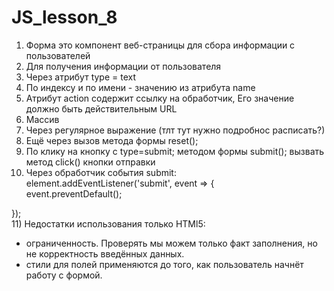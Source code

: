 # JS_lesson_8
1) Форма это компонент веб-страницы для сбора информации с пользователей<br>
2) Для получения информации от пользователя <br>
3) Через атрибут type = text <br>
4) По индексу и по имени - значению из атрибута name<br>
5) Атрибут action содержит ссылку на обработчик, Его значение должно быть действительным URL<br>
6) Массив<br>
7) Через регулярное выражение (тлт тут нужно подробнос расписать?)
8) Ещё через вызов метода формы reset();<br>
9) По клику на кнопку с type=submit; методом формы submit(); вызвать метод click() кнопки отправки
10) Через обработчик события submit:<br>
 element.addEventListener('submit', event => {<br>
   event.preventDefault();<br>

 });<br>
11)  Недостатки использования только HTMl5:<br>
 - ограниченность. Проверять мы можем только факт заполнения, но не корректность введённых данных.<br>
 - стили для полей применяются до того, как пользователь начнёт работу с формой.

